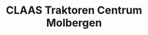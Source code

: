 ---
title: "CLAAS Traktoren Centrum Molbergen"
url: /molbergen/claas-traktoren-centrum-molbergen/
shop: Basteln
---